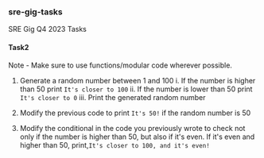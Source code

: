 ### sre-gig-tasks
SRE Gig Q4 2023 Tasks

#### Task2
Note - Make sure to use functions/modular code wherever possible.
1. Generate a random number between 1 and 100
  i. If the number is higher than 50 print `It's closer to 100`
  ii. If the number is lower than 50 print `It's closer to 0`
  iii. Print the generated random number

2. Modify the previous code to print `It's 50!` if the random number is 50
3. Modify the conditional in the code you previously wrote to check not only if the  number is higher than 50, but also if it's even. If it's even and higher than 50, print,`It's closer to 100, and it's even!`
